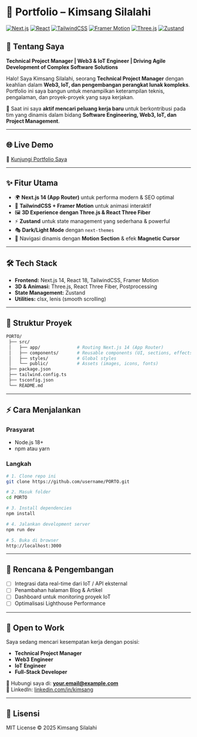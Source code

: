 # 🚀 Portfolio – Kimsang Silalahi

[![Next.js](https://img.shields.io/badge/Next.js-14-black?logo=next.js)](https://nextjs.org/)
[![React](https://img.shields.io/badge/React-18-61DAFB?logo=react)](https://react.dev/)
[![TailwindCSS](https://img.shields.io/badge/TailwindCSS-3-38B2AC?logo=tailwind-css)](https://tailwindcss.com/)
[![Framer Motion](https://img.shields.io/badge/FramerMotion-Animation-blueviolet?logo=framer)](https://www.framer.com/motion/)
[![Three.js](https://img.shields.io/badge/Three.js-3D-black?logo=three.js)](https://threejs.org/)
[![Zustand](https://img.shields.io/badge/Zustand-State%20Mgmt-orange)](https://zustand-demo.pmnd.rs/)

## 👤 Tentang Saya

**Technical Project Manager | Web3 & IoT Engineer | Driving Agile Development of Complex Software Solutions**

Halo! Saya Kimsang Silalahi, seorang **Technical Project Manager** dengan keahlian dalam **Web3, IoT, dan pengembangan perangkat lunak kompleks**.  
Portfolio ini saya bangun untuk menampilkan keterampilan teknis, pengalaman, dan proyek-proyek yang saya kerjakan.  

📌 Saat ini saya **aktif mencari peluang kerja baru** untuk berkontribusi pada tim yang dinamis dalam bidang **Software Engineering, Web3, IoT, dan Project Management**.

---

## 🌐 Live Demo
🔗 [Kunjungi Portfolio Saya](https://porto-kim.vercel.app/)

---

## ✨ Fitur Utama
- 🌍 **Next.js 14 (App Router)** untuk performa modern & SEO optimal  
- 🎨 **TailwindCSS + Framer Motion** untuk animasi interaktif  
- 🖼️ **3D Experience dengan Three.js & React Three Fiber**  
- ⚡ **Zustand** untuk state management yang sederhana & powerful  
- 🎭 **Dark/Light Mode** dengan `next-themes`  
- 🧭 Navigasi dinamis dengan **Motion Section** & efek **Magnetic Cursor**  

---

## 🛠️ Tech Stack
- **Frontend:** Next.js 14, React 18, TailwindCSS, Framer Motion  
- **3D & Animasi:** Three.js, React Three Fiber, Postprocessing  
- **State Management:** Zustand  
- **Utilities:** clsx, lenis (smooth scrolling)  

---

## 📂 Struktur Proyek
```bash
PORTO/
 ├── src/
 │   ├── app/              # Routing Next.js 14 (App Router)
 │   ├── components/       # Reusable components (UI, sections, effects)
 │   ├── styles/           # Global styles
 │   └── public/           # Assets (images, icons, fonts)
 ├── package.json
 ├── tailwind.config.ts
 ├── tsconfig.json
 └── README.md
```

---

## ⚡ Cara Menjalankan
### Prasyarat
- Node.js 18+  
- npm atau yarn  

### Langkah
```bash
# 1. Clone repo ini
git clone https://github.com/username/PORTO.git

# 2. Masuk folder
cd PORTO

# 3. Install dependencies
npm install

# 4. Jalankan development server
npm run dev

# 5. Buka di browser
http://localhost:3000
```

---

## 📌 Rencana & Pengembangan
- [ ] Integrasi data real-time dari IoT / API eksternal  
- [ ] Penambahan halaman Blog & Artikel  
- [ ] Dashboard untuk monitoring proyek IoT  
- [ ] Optimalisasi Lighthouse Performance  

---

## 💼 Open to Work
Saya sedang mencari kesempatan kerja dengan posisi:  
- **Technical Project Manager**  
- **Web3 Engineer**  
- **IoT Engineer**  
- **Full-Stack Developer**  

📧 Hubungi saya di: **your.email@example.com**  
🔗 LinkedIn: [linkedin.com/in/kimsang](https://linkedin.com/in/kimsang)

---

## 📜 Lisensi
MIT License © 2025 Kimsang Silalahi
